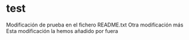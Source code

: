 # test
Modificación de prueba en el fichero README.txt
Otra modificación más
Esta modificación la hemos añadido por fuera
